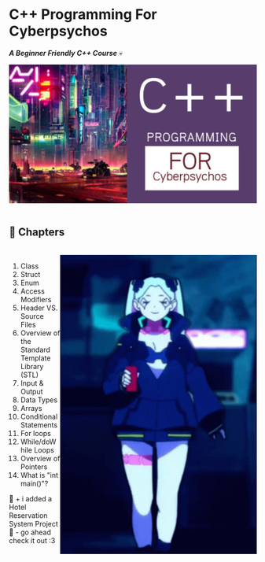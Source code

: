 ﻿# C++ Programming For Cyberpsychos

_**A Beginner Friendly C++ Course**_ 💀

<img hight="600" width="900" alt="Thumbnail" align="center" src="assets/another-thumbnail.png">
<br/>
<br/>

## 🌠 Chapters
<br/>

<img hight="400" width="400" alt="GIF" align="right" src="assets/rebecca.gif">

1.  Class
2.  Struct
3.  Enum
4.  Access Modifiers
5.  Header VS. Source Files
6.  Overview of the Standard Template Library (STL)
7.  Input & Output
8.  Data Types
9.  Arrays
10. Conditional Statements
11. For loops
12. While/doWhile Loops
13. Overview of Pointers
14. What is "int main()"?

💫 + i added a Hotel Reservation System Project
💫 - go ahead check it out :3
